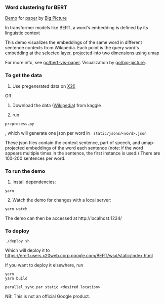 ### Word clustering for BERT
[Demo](http://go/bert-wsd-vis) for [paper](go/bert-vis-paper) by [Big Picture](go/big-picture)

In transformer models like BERT, a word's embedding is defined by its linguistic context

This demo visualizes the embeddings of the same word in different sentence contexts from Wikipedia. Each point is the query word's embedding at the selected layer, projected into two dimensions using umap

For more info, see [go/bert-vis-paper](go/bert-vis-paper). Visualization by [go/big-picture](go/big-picture).

### To get the data

1. Use pregenerated data on [X20](https://x20.corp.google.com/users/er/ereif/BERT/wsd/static/jsons)

OR

1. Download the data ([Wikipedia](https://www.kaggle.com/jkkphys/english-wikipedia-articles-20170820-sqlite)) from kaggle

2. run
```
preprocess.py
```
, which will generate one json per word in ```
static/jsons/<word>.json```


These json files contain the context sentence, part of speech, and umap-projected embeddings of the word each sentence (note: if the word appears multiple times in the sentence, the first instance is used.) There are 100-200 sentences per word.

### To run the demo

1. Install dependencies:
```
yarn
```

2. Watch the demo for changes with a local server:
```
yarn watch
```
The demo can then be accessed at http://localhost:1234/

### To deploy
```
./deploy.sh
```
Which will deploy it to https://ereif.users.x20web.corp.google.com/BERT/wsd/static/index.html

If you want to deploy it elsewhere, run
```
yarn
yarn build

parallel_sync.par static <desired location>
```

NB: This is not an official Google product.
